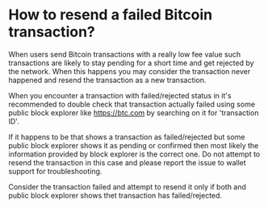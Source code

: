 # How to resend a failed Bitcoin transaction?

When users send Bitcoin transactions with a really low fee value such transactions are likely to stay pending for a short time and get rejected by the network. When this happens you may consider the transaction never happened and resend the transaction as a new transaction.

When you encounter a transaction with failed/rejected status in it's recommended to double check that transaction actually failed using some public block explorer like https://btc.com by searching on it for 'transaction ID'.

If it happens to be that shows a transaction as failed/rejected but some public block explorer shows it as pending or confirmed then most likely the information provided by block explorer is the correct one. Do not attempt to resend the transaction in this case and please report the issue to wallet support for troubleshooting.

Consider the transaction failed and attempt to resend it only if both and public block explorer shows thet transaction has failed/rejected.
